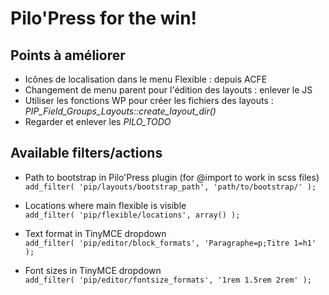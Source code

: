 # Pilo'Press for the win!

## Points à améliorer

- Icônes de localisation dans le menu Flexible : depuis ACFE
- Changement de menu parent pour l'édition des layouts : enlever le JS
- Utiliser les fonctions WP pour créer les fichiers des layouts : _PIP_Field_Groups_Layouts::create_layout_dir()_
- Regarder et enlever les _PILO_TODO_


## Available filters/actions

- Path to bootstrap in Pilo'Press plugin (for @import to work in scss files)  
`add_filter( 'pip/layouts/bootstrap_path', 'path/to/bootstrap/' );`

- Locations where main flexible is visible  
`add_filter( 'pip/flexible/locations', array() );`

- Text format in TinyMCE dropdown  
`add_filter( 'pip/editor/block_formats', 'Paragraphe=p;Titre 1=h1' );`

- Font sizes in TinyMCE dropdown  
`add_filter( 'pip/editor/fontsize_formats', '1rem 1.5rem 2rem' );`